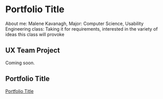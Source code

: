 # Portfolio Title

About me: Malene Kavanagh, 
Major: Computer Science, 
Usability Engineering class: Taking it for requirements, interested in the variety of ideas this class will provoke

## UX Team Project

Coming soon.

## Portfolio Title

[Portfolio Title](journal/)
